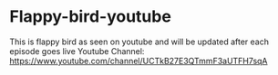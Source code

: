 # Flappy-bird-youtube
This is flappy bird as seen on youtube and will be updated after each episode goes live
Youtube Channel:  https://www.youtube.com/channel/UCTkB27E3QTmmF3aUTFH7sqA
